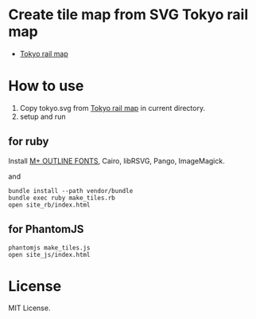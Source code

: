 # Create tile map from SVG Tokyo rail map

- [Tokyo rail map](http://note.openvista.jp/2014/svg-rail-map)

# How to use

1. Copy tokyo.svg from [Tokyo rail map](https://github.com/hashcc/railmaps) in current directory.
2. setup and run

## for ruby

Install [M+ OUTLINE FONTS](mplus-fonts.sourceforge.jp/mplus-outline-fonts/download/index.html), Cairo, libRSVG, Pango, ImageMagick.

and

```
bundle install --path vendor/bundle
bundle exec ruby make_tiles.rb
open site_rb/index.html
```

## for PhantomJS

```
phantomjs make_tiles.js
open site_js/index.html
```

# License

MIT License.
